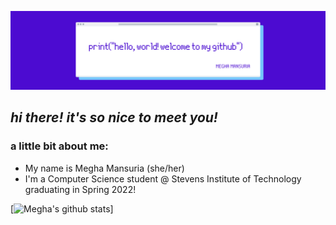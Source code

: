 ![](https://github.com/meghamansuria/meghamansuria/blob/main/header.png)

## *hi there! it's so nice to meet you!*

### a little bit about me:
* My name is Megha Mansuria (she/her)
* I'm a Computer Science student @ Stevens Institute of Technology graduating in Spring 2022!

[![Megha's github stats](https://github-readme-stats.vercel.app/api?username=meghamansuria&theme=midnight-purple)]

<!--
**meghamansuria/meghamansuria** is a ✨ _special_ ✨ repository because its `README.md` (this file) appears on your GitHub profile.

Here are some ideas to get you started:

- 🔭 I’m currently working on ...
- 🌱 I’m currently learning ...
- 👯 I’m looking to collaborate on ...
- 🤔 I’m looking for help with ...
- 💬 Ask me about ...
- 📫 How to reach me: ...
- 😄 Pronouns: ...
- ⚡ Fun fact: ...
-->
